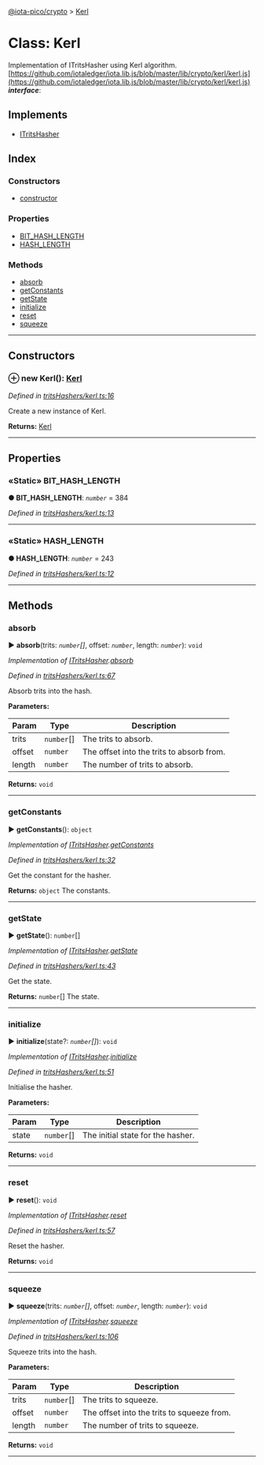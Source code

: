 [@iota-pico/crypto](../README.md) > [Kerl](../classes/kerl.md)



# Class: Kerl


Implementation of ITritsHasher using Kerl algorithm. [https://github.com/iotaledger/iota.lib.js/blob/master/lib/crypto/kerl/kerl.js](https://github.com/iotaledger/iota.lib.js/blob/master/lib/crypto/kerl/kerl.js)
*__interface__*: 


## Implements

* [ITritsHasher](../interfaces/itritshasher.md)

## Index

### Constructors

* [constructor](kerl.md#constructor)


### Properties

* [BIT_HASH_LENGTH](kerl.md#bit_hash_length)
* [HASH_LENGTH](kerl.md#hash_length)


### Methods

* [absorb](kerl.md#absorb)
* [getConstants](kerl.md#getconstants)
* [getState](kerl.md#getstate)
* [initialize](kerl.md#initialize)
* [reset](kerl.md#reset)
* [squeeze](kerl.md#squeeze)



---
## Constructors
<a id="constructor"></a>


### ⊕ **new Kerl**(): [Kerl](kerl.md)


*Defined in [tritsHashers/kerl.ts:16](https://github.com/iotaeco/iota-pico-crypto/blob/d392672/src/tritsHashers/kerl.ts#L16)*



Create a new instance of Kerl.




**Returns:** [Kerl](kerl.md)

---


## Properties
<a id="bit_hash_length"></a>

### «Static» BIT_HASH_LENGTH

**●  BIT_HASH_LENGTH**:  *`number`*  = 384

*Defined in [tritsHashers/kerl.ts:13](https://github.com/iotaeco/iota-pico-crypto/blob/d392672/src/tritsHashers/kerl.ts#L13)*





___

<a id="hash_length"></a>

### «Static» HASH_LENGTH

**●  HASH_LENGTH**:  *`number`*  = 243

*Defined in [tritsHashers/kerl.ts:12](https://github.com/iotaeco/iota-pico-crypto/blob/d392672/src/tritsHashers/kerl.ts#L12)*





___


## Methods
<a id="absorb"></a>

###  absorb

► **absorb**(trits: *`number`[]*, offset: *`number`*, length: *`number`*): `void`



*Implementation of [ITritsHasher](../interfaces/itritshasher.md).[absorb](../interfaces/itritshasher.md#absorb)*

*Defined in [tritsHashers/kerl.ts:67](https://github.com/iotaeco/iota-pico-crypto/blob/d392672/src/tritsHashers/kerl.ts#L67)*



Absorb trits into the hash.


**Parameters:**

| Param | Type | Description |
| ------ | ------ | ------ |
| trits | `number`[]   |  The trits to absorb. |
| offset | `number`   |  The offset into the trits to absorb from. |
| length | `number`   |  The number of trits to absorb. |





**Returns:** `void`





___

<a id="getconstants"></a>

###  getConstants

► **getConstants**(): `object`



*Implementation of [ITritsHasher](../interfaces/itritshasher.md).[getConstants](../interfaces/itritshasher.md#getconstants)*

*Defined in [tritsHashers/kerl.ts:32](https://github.com/iotaeco/iota-pico-crypto/blob/d392672/src/tritsHashers/kerl.ts#L32)*



Get the constant for the hasher.




**Returns:** `object`
The constants.






___

<a id="getstate"></a>

###  getState

► **getState**(): `number`[]



*Implementation of [ITritsHasher](../interfaces/itritshasher.md).[getState](../interfaces/itritshasher.md#getstate)*

*Defined in [tritsHashers/kerl.ts:43](https://github.com/iotaeco/iota-pico-crypto/blob/d392672/src/tritsHashers/kerl.ts#L43)*



Get the state.




**Returns:** `number`[]
The state.






___

<a id="initialize"></a>

###  initialize

► **initialize**(state?: *`number`[]*): `void`



*Implementation of [ITritsHasher](../interfaces/itritshasher.md).[initialize](../interfaces/itritshasher.md#initialize)*

*Defined in [tritsHashers/kerl.ts:51](https://github.com/iotaeco/iota-pico-crypto/blob/d392672/src/tritsHashers/kerl.ts#L51)*



Initialise the hasher.


**Parameters:**

| Param | Type | Description |
| ------ | ------ | ------ |
| state | `number`[]   |  The initial state for the hasher. |





**Returns:** `void`





___

<a id="reset"></a>

###  reset

► **reset**(): `void`



*Implementation of [ITritsHasher](../interfaces/itritshasher.md).[reset](../interfaces/itritshasher.md#reset)*

*Defined in [tritsHashers/kerl.ts:57](https://github.com/iotaeco/iota-pico-crypto/blob/d392672/src/tritsHashers/kerl.ts#L57)*



Reset the hasher.




**Returns:** `void`





___

<a id="squeeze"></a>

###  squeeze

► **squeeze**(trits: *`number`[]*, offset: *`number`*, length: *`number`*): `void`



*Implementation of [ITritsHasher](../interfaces/itritshasher.md).[squeeze](../interfaces/itritshasher.md#squeeze)*

*Defined in [tritsHashers/kerl.ts:106](https://github.com/iotaeco/iota-pico-crypto/blob/d392672/src/tritsHashers/kerl.ts#L106)*



Squeeze trits into the hash.


**Parameters:**

| Param | Type | Description |
| ------ | ------ | ------ |
| trits | `number`[]   |  The trits to squeeze. |
| offset | `number`   |  The offset into the trits to squeeze from. |
| length | `number`   |  The number of trits to squeeze. |





**Returns:** `void`





___


